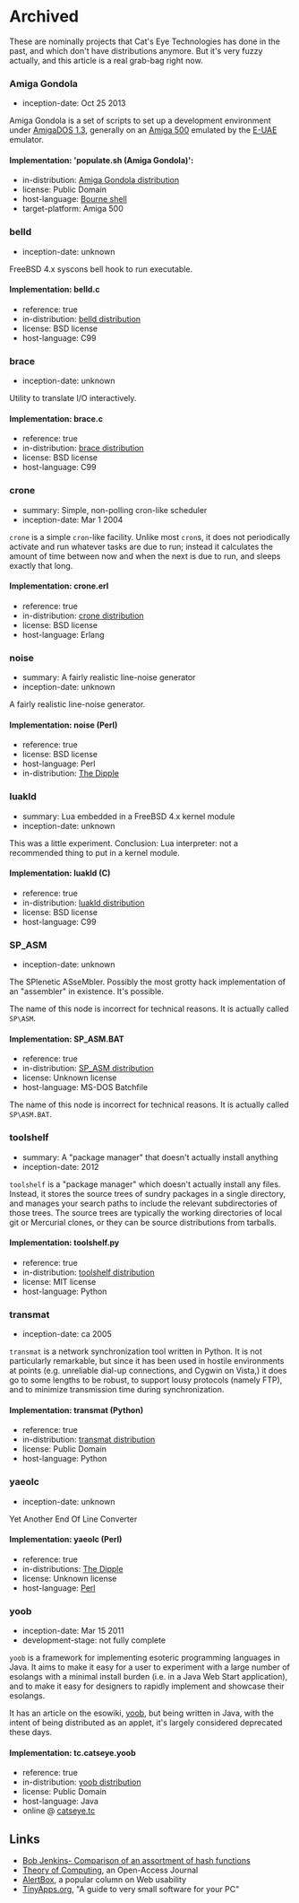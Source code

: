 Archived
========

These are nominally projects that Cat's Eye Technologies has done in the past,
and which don't have distributions anymore.  But it's very fuzzy actually, and
this article is a real grab-bag right now.

### Amiga Gondola

*   inception-date: Oct 25 2013

Amiga Gondola is a set of scripts to set up a development environment
under [AmigaDOS 1.3][], generally on an [Amiga 500][] emulated by the
[E-UAE][] emulator.

#### Implementation: 'populate.sh (Amiga Gondola)':

*   in-distribution: [Amiga Gondola distribution](http://catseye.tc/distribution/Amiga_Gondola_distribution)
*   license: Public Domain
*   host-language: [Bourne shell][]
*   target-platform: Amiga 500

### belld

*   inception-date: unknown

FreeBSD 4.x syscons bell hook to run executable.

#### Implementation: belld.c

*   reference: true
*   in-distribution: [belld distribution](http://catseye.tc/distribution/belld_distribution)
*   license: BSD license
*   host-language: C99

### brace

*   inception-date: unknown

Utility to translate I/O interactively.

#### Implementation: brace.c

*   reference: true
*   in-distribution: [brace distribution](http://catseye.tc/distribution/brace_distribution)
*   license: BSD license
*   host-language: C99

### crone

*   summary: Simple, non-polling cron-like scheduler
*   inception-date: Mar 1 2004

`crone` is a simple `cron`-like facility.  Unlike most `cron`s, it does
not periodically activate and run whatever tasks are due to run; instead
it calculates the amount of time between now and when the next is due
to run, and sleeps exactly that long.

#### Implementation: crone.erl

*   reference: true
*   in-distribution: [crone distribution](http://catseye.tc/distribution/crone_distribution)
*   license: BSD license
*   host-language: Erlang

### noise

*   summary: A fairly realistic line-noise generator
*   inception-date: unknown

A fairly realistic line-noise generator.

#### Implementation: noise (Perl)

*   reference: true
*   license: BSD license
*   host-language: Perl
*   in-distribution: [The Dipple](http://catseye.tc/distribution/The_Dipple)

### luakld

*   summary: Lua embedded in a FreeBSD 4.x kernel module
*   inception-date: unknown

This was a little experiment.  Conclusion: Lua interpreter: not a recommended thing to put in a kernel module.

#### Implementation: luakld (C)

*   reference: true
*   in-distribution: [luakld distribution](http://catseye.tc/distribution/luakld_distribution)
*   license: BSD license
*   host-language: C99

### SP_ASM

*   inception-date: unknown

The SPlenetic ASseMbler.
Possibly the most grotty hack implementation of an "assembler" in existence.
It's possible.

The name of this node is incorrect for technical reasons.
It is actually called `SP\ASM`.

#### Implementation: SP_ASM.BAT

*   reference: true
*   in-distribution: [SP_ASM distribution](http://catseye.tc/distribution/SP_ASM_distribution)
*   license: Unknown license
*   host-language: MS-DOS Batchfile

The name of this node is incorrect for technical reasons.
It is actually called `SP\ASM.BAT`.

### toolshelf

*   summary: A "package manager" that doesn't actually install anything
*   inception-date: 2012

`toolshelf` is a "package manager" which doesn't actually install any files.
Instead, it stores the source trees of sundry packages in a single directory,
and manages your search paths to include the relevant subdirectories of
those trees. The source trees are typically the working directories of
local git or Mercurial clones, or they can be source distributions from tarballs.

#### Implementation: toolshelf.py

*   reference: true
*   in-distribution: [toolshelf distribution](http://catseye.tc/distribution/toolshelf_distribution)
*   license: MIT license
*   host-language: Python

### transmat

*   inception-date: ca 2005

`transmat` is a network synchronization tool written in Python. It is not
particularly remarkable, but since it has been used in hostile
environments at points (e.g. unreliable dial-up connections, and
Cygwin on Vista,) it does go to some lengths to be robust, to support
lousy protocols (namely FTP), and to minimize transmission time during
synchronization.

#### Implementation: transmat (Python)

*   reference: true
*   in-distribution: [transmat distribution](http://catseye.tc/distribution/transmat_distribution)
*   license: Public Domain
*   host-language: Python

### yaeolc

*   inception-date: unknown

Yet Another End Of Line Converter

#### Implementation: yaeolc (Perl)

*   reference: true
*   in-distributions: [The Dipple](http://catseye.tc/distribution/The_Dipple)
*   license: Unknown license
*   host-language: [Perl][]

### yoob

*   inception-date: Mar 15 2011
*   development-stage: not fully complete

`yoob` is a framework for implementing esoteric programming languages
in Java.  It aims to make it easy for a user to experiment with a large
number of esolangs with a minimal install burden (i.e. in a Java Web
Start application), and to make it easy for designers to rapidly
implement and showcase their esolangs.

It has an article on the esowiki, [yoob](http://esolangs.org/wiki/yoob),
but being written in Java, with the intent of being distributed as an
applet, it's largely considered deprecated these days.

#### Implementation: tc.catseye.yoob

*   reference: true
*   in-distribution: [yoob distribution](http://catseye.tc/distribution/yoob_distribution)
*   license: Public Domain
*   host-language: Java
*   online @ [catseye.tc](http://catseye.tc/installation/yoob)

Links
-----

*   [Bob Jenkins- Comparison of an assortment of hash functions](http://burtleburtle.net/bob/hash/doobs.html)
*   [Theory of Computing](http://theoryofcomputing.org/), an Open-Access Journal
*   [AlertBox](http://www.useit.com/alertbox/), a popular column on Web usability
*   [TinyApps.org](http://www.tinyapps.org/), "A guide to very small software for your PC"

[AmigaDOS 1.3]: ../article/Retrocomputing.md#amiga-500
[Amiga 500]: ../article/Retrocomputing.md#amiga-500
[E-UAE]: ../article/Retrocomputing.md#amiga-500
[Bourne shell]: ../article/Project%20Dependencies.md#bourne-shell
[Perl]: ../article/Project%20Dependencies.md#perl

